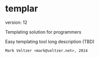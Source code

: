 templar
=======

version: 12

Templating solution for programmers

Easy templating tool long description (TBD)

	Mark Veltzer <mark@veltzer.net>, 2014
